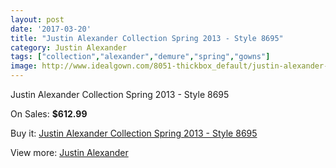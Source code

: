```yaml
---
layout: post
date: '2017-03-20'
title: "Justin Alexander Collection Spring 2013 - Style 8695"
category: Justin Alexander
tags: ["collection","alexander","demure","spring","gowns"]
image: http://www.idealgown.com/8051-thickbox_default/justin-alexander-collection-spring-2013-style-8695.jpg
---
```

Justin Alexander Collection Spring 2013 - Style 8695

On Sales: **$612.99**
<a href="https://www.idealgown.com/en/justin-alexander/3379-justin-alexander-collection-spring-2013-style-8695.html"><amp-img layout="responsive" width="600" height="600" src="//www.idealgown.com/8051-thickbox_default/justin-alexander-collection-spring-2013-style-8695.jpg" alt="Justin Alexander Collection Spring 2013 - Style 8695 0" /></a>
<a href="https://www.idealgown.com/en/justin-alexander/3379-justin-alexander-collection-spring-2013-style-8695.html"><amp-img layout="responsive" width="600" height="600" src="//www.idealgown.com/8054-thickbox_default/justin-alexander-collection-spring-2013-style-8695.jpg" alt="Justin Alexander Collection Spring 2013 - Style 8695 1" /></a>
<a href="https://www.idealgown.com/en/justin-alexander/3379-justin-alexander-collection-spring-2013-style-8695.html"><amp-img layout="responsive" width="600" height="600" src="//www.idealgown.com/8053-thickbox_default/justin-alexander-collection-spring-2013-style-8695.jpg" alt="Justin Alexander Collection Spring 2013 - Style 8695 2" /></a>
<a href="https://www.idealgown.com/en/justin-alexander/3379-justin-alexander-collection-spring-2013-style-8695.html"><amp-img layout="responsive" width="600" height="600" src="//www.idealgown.com/8052-thickbox_default/justin-alexander-collection-spring-2013-style-8695.jpg" alt="Justin Alexander Collection Spring 2013 - Style 8695 3" /></a>

Buy it: [Justin Alexander Collection Spring 2013 - Style 8695](https://www.idealgown.com/en/justin-alexander/3379-justin-alexander-collection-spring-2013-style-8695.html "Justin Alexander Collection Spring 2013 - Style 8695")

View more: [Justin Alexander](https://www.idealgown.com/en/43-justin-alexander "Justin Alexander")